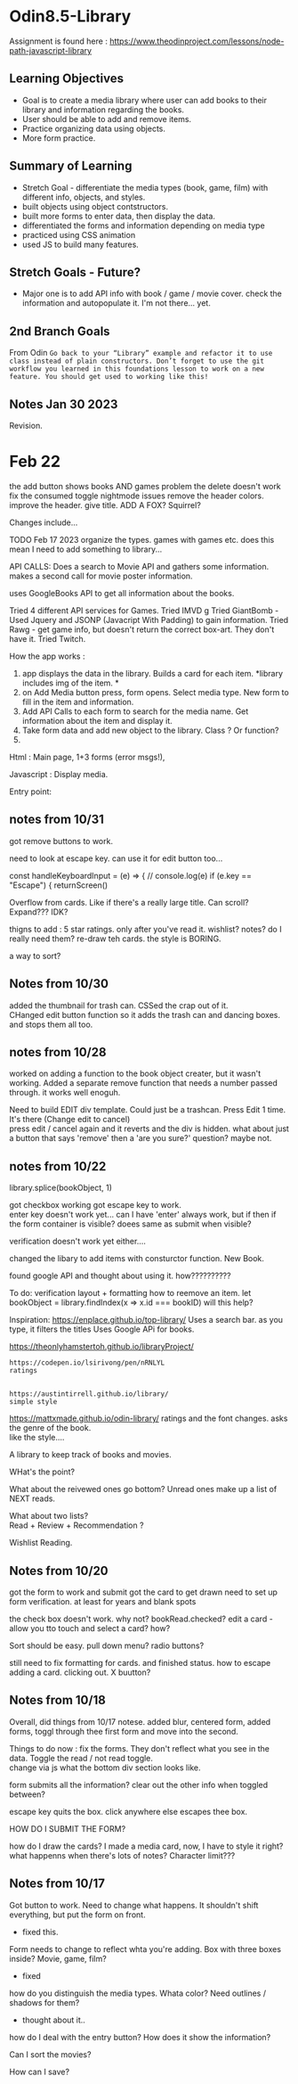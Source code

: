 # Odin8.5-Library

Assignment is found here : 
https://www.theodinproject.com/lessons/node-path-javascript-library

## Learning Objectives 
* Goal is to create a media library where user can add books to their library and information regarding the books. 
* User should be able to add and remove items.  
* Practice organizing data using objects. 
* More form practice. 


## Summary of Learning
* Stretch Goal - differentiate the media types (book, game, film) with different info, objects, and styles. 
* built objects using object contstructors.
* built more forms to enter data, then display the data.
* differentiated the forms and information depending on media type
* practiced using CSS animation
* used JS to build many features. 

## Stretch Goals - Future?
* Major one is to add API info with book / game / movie  cover.  check the information and autopopulate it.   I'm not there... yet.

## 2nd Branch Goals
From Odin 
`Go back to your “Library” example and refactor it to use class instead of plain constructors. Don’t forget to use the git workflow you learned in this foundations lesson to work on a new feature. You should get used to working like this! `


## Notes Jan 30 2023
Revision. 

# Feb 22
the add button shows books AND games problem
the delete doesn't work
fix the consumed toggle
nightmode issues
remove the header colors. 
improve the header. give title.  ADD A FOX?  Squirrel?



Changes include...

TODO Feb 17 2023
organize the types.  games with games etc.   does this mean I need to add something to library...

API CALLS:
Does a search to Movie API and gathers some information. makes a second call for movie poster information.

uses GoogleBooks API to get all information about the books.

Tried 4 different API services for Games.
Tried IMVD g
Tried GiantBomb - Used Jquery and JSONP (Javacript With Padding) to gain information.
Tried Rawg - get game info, but doesn't return the correct box-art. They don't have it.
Tried Twitch.  


How the app works : 
1) app displays the data in the library. Builds a card for each item. *library includes img of the item. *
2) on Add Media button press, form opens.  Select media type. New form to fill in the item and information.
3) Add API Calls to each form to search for the media name.  Get information about the item and display it.
4) Take form data and add new object to the library.  Class ? Or function?
5) 


Html : Main page, 1+3 forms (error msgs!), 

Javascript : Display media.

Entry point:


## notes from 10/31
got remove buttons to work.

need to look at escape key.  can use it for edit button too...

const handleKeyboardInput = (e) => {
  // console.log(e)
  if (e.key == "Escape") {
    returnScreen()

Overflow from cards.   Like if there's a really large title.   Can scroll?   Expand???  IDK?



thigns to add :
5 star ratings.  only after you've read it.
wishlist?
notes?   do I really need them?
re-draw teh cards.  the style is BORING.

a way to sort?




## Notes from 10/30

added the thumbnail for trash can.  CSSed the crap out of it.   
CHanged edit button function so it adds the trash can and dancing boxes.  and stops them all too. 

## notes from 10/28

worked on adding a function to the book object creater, but it wasn't working.
Added a separate remove function that needs a number passed through.   it works well enoguh.

Need to build EDIT div template.  Could just be a trashcan.   Press Edit 1 time.  It's there (Change edit to cancel)  
press edit / cancel again and it reverts and the div is hidden.
what about just a button that says 'remove' 
then a 'are you sure?' question?    maybe not.




## notes from 10/22

  library.splice(bookObject, 1)

  got checkbox working
  got escape key to work.   
  enter key doesn't work yet...  can I have 'enter' always work, but if then if the form container is visible?   doees same as submit when visible?


  verification doesn't work yet either....

  changed the libary to add items with consturctor function.   New Book.

found google API and thought about using it.  how??????????

  To do:
  verification
  layout + formatting
  how to reemove an item.
  let bookObject = library.findIndex(x => x.id === bookID)  will this help?


   

Inspiration: 
https://enplace.github.io/top-library/
Uses a search bar. as you type, it filters the titles
Uses Google APi for books.

https://theonlyhamstertoh.github.io/libraryProject/


    https://codepen.io/lsirivong/pen/nRNLYL
    ratings 


    https://austintirrell.github.io/library/
    simple style

https://mattxmade.github.io/odin-library/
ratings and the font changes.  asks the genre of the book.   
like the style....


A library to keep track of books and movies.


WHat's the point?

What about the reivewed ones go bottom?   Unread ones make up a list of NEXT reads.

What about two lists?  
Read + Review + Recommendation ?

Wishlist Reading.

## Notes from 10/20
got the form to work and submit
got the card to get drawn
need to set up form verification.  at least for years and blank spots

the check box doesn't work.    why not?   bookRead.checked?
edit a card - allow you tto touch and select a card?
how?

Sort should be easy.    pull down menu?   radio buttons?

still need to fix formatting for cards. and finished status. 
how to escape adding a card.   clicking out.   X buutton?   




## Notes from 10/18

Overall, did things from 10/17 notese.   added blur, centered form, added forms, toggl through thee first form and move into the second.

Things to do now : 
fix the forms.  They don't reflect what you see in the data. 
Toggle the read / not read toggle.  
change via js what the bottom div section looks like. 

form submits all the information?   clear out the other info when toggled between?

escape key quits the box.
click anywhere else escapes thee box.




HOW DO I SUBMIT THE FORM?

how do I draw the cards?
I made a media card, now, I have to style it right? 
what happenns when there's lots of notes?    Character limit???




## Notes from 10/17

Got button to work. Need to change what happens. It shouldn't shift everything, but put the form on front.
- fixed this. 

Form needs to change to reflect whta you're adding.
Box with three boxes inside?   Movie, game, film?
- fixed

how do you distinguish the media types.   Whata color?      Need outlines / shadows for them?
- thought about it.. 

how do I deal with the entry button?   How does it show the information?


Can I sort the movies?   

How can I save?